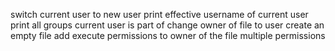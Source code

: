 switch current user to new user
print effective username of current user
print all groups current user is part of
change owner of file to user
create an empty file
add execute permissions to owner of the file
multiple permissions

